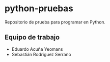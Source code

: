 # python-pruebas

Repositorio de prueba para programar en Python.

## Equipo de trabajo

- Eduardo Acuña Yeomans
- Sebastián Rodriguez Serrano
